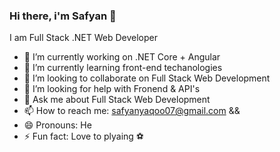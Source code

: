 ### Hi there, i'm Safyan 👋
I am Full Stack .NET Web Developer 

- 🔭 I’m currently working on .NET Core + Angular
- 🌱 I’m currently learning front-end techanologies
- 👯 I’m looking to collaborate on Full Stack Web Development
- 🤔 I’m looking for help with Fronend & API's
- 💬 Ask me about Full Stack Web Development
- 📫 How to reach me: safyanyaqoo07@gmail.com && 
- 😄 Pronouns: He
- ⚡ Fun fact: Love to plyaing ⚽
